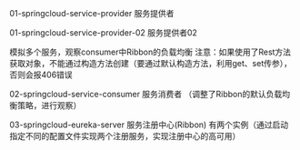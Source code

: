01-springcloud-service-provider
服务提供者

01-springcloud-service-provider-02
服务提供者02

模拟多个服务，观察consumer中Ribbon的负载均衡
注意：如果使用了Rest方法获取对象，不能通过构造方法创建（要通过默认构造方法，利用get、set传参），否则会报406错误

02-springcloud-service-consumer
服务消费者
（调整了Ribbon的默认负载均衡策略，进行观察）

03-springcloud-eureka-server
服务注册中心(Ribbon)
有两个实例（通过启动指定不同的配置文件实现两个注册服务，实现注册中心的高可用）

